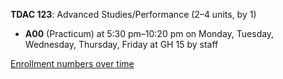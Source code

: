 **TDAC 123**: Advanced Studies/Performance (2–4 units, by 1)

- **A00** (Practicum) at 5:30 pm–10:20 pm on Monday, Tuesday, Wednesday, Thursday, Friday at GH 15 by staff

[Enrollment numbers over time](./TDAC123.tsv)
